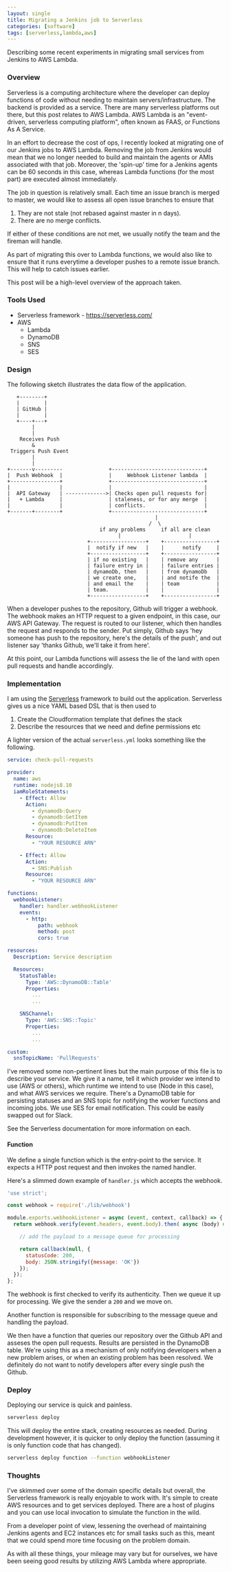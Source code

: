 ```yaml
---
layout: single
title: Migrating a Jenkins job to Serverless
categories: [software]
tags: [serverless,lambda,aws]
---
```


Describing some recent experiments in migrating small services from Jenkins to
AWS Lambda.

### Overview

Serverless is a computing architecture where the developer can deploy functions of
code without needing to maintain servers/infrastructure. The backend is provided
as a service.
There are many serverless platforms out there, but this post relates to AWS Lambda.
AWS Lambda is an "event-driven, serverless computing platform", often known as
FAAS, or Functions As A Service.

In an effort to decrease the cost of ops, I recently looked at migrating one of
our Jenkins jobs to AWS Lambda. Removing the job from Jenkins would mean that
we no longer needed to build and maintain the agents or AMIs associated with
that job. Moreover, the 'spin-up' time for a Jenkins agents can be 60 seconds
in this case, whereas Lambda functions (for the most part) are executed almost
immediately.

The job in question is relatively small. Each time an issue branch is merged to
master, we would like to assess all open issue branches to ensure that
1. They are not stale (not rebased against master in n days).
2. There are no merge conflicts.

If either of these conditions are not met, we usually notify the team and the
fireman will handle.

As part of migrating this over to Lambda functions, we would also like to ensure
that it runs everytime a developer pushes to a remote issue branch. This will
help to catch issues earlier.

This post will be a high-level overview of the approach taken.

### Tools Used

* Serverless framework - https://serverless.com/
* AWS
  * Lambda
  * DynamoDB
  * SNS
  * SES


### Design
The following sketch illustrates the data flow of the application. 

```
   +--------+
   |        |
   | GitHub |
   |        |
   +----+---+
        |
        |
    Receives Push
        &
 Triggers Push Event
        |
        |
+-------v---------               +------------------------------+
|  Push Webhook  |               |     Webhook Listener lambda  |
+----------------+               +------------------------------+
|                |               |                              |
|  API Gateway   | ------------->| Checks open pull requests for|
|   + Lambda     |               | staleness, or for any merge  |
|                |               | conflicts.                   |
+-------+--------+               +------------------------------+
                                                |
                                              /  \
                              if any problems     if all are clean
                                    |                      |
                          +------------------+    +-----------------+
                          |  notify if new   |    |      notify     |
                          +------------------+    +-----------------+
                          | if no existing   |    | remove any      |
                          | failure entry in |    | failure entries |
                          | dynamoDb, then   |    | from dynamoDb   |
                          | we create one,   |    | and notife the  |
                          | and email the    |    | team            |
                          | team.            |    |                 |
                          +------------------+    +-----------------+

```
When a developer pushes to the repository, Github will trigger a webhook.
The webhook makes an HTTP request to a given endpoint, in this case, our AWS API Gateway.
The request is routed to our listener, which then handles the request and
responds to the sender. Put simply, Github says 'hey someone has push
to the repository, here's the details of the push', and out listener say 'thanks
Github, we'll take it from here'.

At this point, our Lambda functions will assess the lie of the land with open
pull requests and handle accordingly.

### Implementation

I am using the [Serverless](https://serverless.com/) framework to build out the
application. Serverless gives us a nice YAML based DSL that is then used to
1. Create the Cloudformation template that defines the stack
2. Describe the resources that we need and define permissions etc

A lighter version of the actual `serverless.yml` looks something like the
following.

```yaml
service: check-pull-requests

provider:
  name: aws
  runtime: nodejs8.10
  iamRoleStatements:
    - Effect: Allow
      Action:
        - dynamodb:Query
        - dynamodb:GetItem
        - dynamodb:PutItem
        - dynamodb:DeleteItem
      Resource:
        - "YOUR RESOURCE ARN"

    - Effect: Allow
      Action:
        - SNS:Publish
      Resource:
        - "YOUR RESOURCE ARN"

functions:
  webhookListener:
    handler: handler.webhookListener
    events:
      - http:
          path: webhook
          method: post
          cors: true

resources:
  Description: Service description

  Resources:
    StatusTable:
      Type: 'AWS::DynamoDB::Table'
      Properties:
        ...
        ...

    SNSChannel:
      Type: 'AWS::SNS::Topic'
      Properties:
        ...
        ...

custom:
  snsTopicName: 'PullRequests'
```

I've removed some non-pertinent lines but the main purpose of this file is to
describe your service. We give it a name, tell it which provider we intend to use (AWS or
others), which runtime we intend to use (Node in this case), and what AWS services we require.
There's a DynamoDB table for persisting statuses and an SNS topic for notifying
the worker functions and incoming jobs. We use SES for email notification. This
could be easily swapped out for Slack.

See the Serverless documentation for more information on each.

#### Function
We define a single function which is the entry-point to the service. It expects
a HTTP post request and then invokes the named handler.

Here's a slimmed down example of `handler.js` which accepts the webhook.

```javascript
'use strict';

const webhook = require('./lib/webhook')

module.exports.webhookListener = async (event, context, callback) => {
  return webhook.verify(event.headers, event.body).then( async (body) => {

    // add the payload to a message queue for processing

    return callback(null, {
      statusCode: 200,
      body: JSON.stringify({message: 'OK'})
    });
  });
};
```
The webhook is first checked to verify its authenticity. Then we queue it up for
processing. We give the sender a `200` and we move on.

Another function is responsible for subscribing to the message queue and
handling the payload.

We then have a function that queries our repository over the Github API and asseses the
open pull requests. Results are persisted in the DynamoDB table. We're using
this as a mechanism of only notifying developers when a new problem arises, or
when an existing problem has been resolved. We definitely do not want to notify
developers after every single push the Github.

### Deploy

Deploying our service is quick and painless.

```bash
serverless deploy
```

This will deploy the entire stack, creating resources as needed. During
development however, it is quicker to only deploy the function (assuming it is
only function code that has changed). 

```bash
serverless deploy function --function webhookListener
```

### Thoughts

I've skimmed over some of the domain specific details but overall, the
Serverless framework is really enjoyable to work with. It's simple to create AWS
resources and to get services deployed. There are a host of plugins and you can
use local invocation to simulate the function in the wild.

From a developer point of view, lessening the overhead of maintaining Jenkins
agents and EC2 instances etc for small tasks such as this, meant that we could
spend more time focusing on the problem domain.

As with all these things, your mileage may vary but for ourselves, we have been
seeing good results by utilizing AWS Lambda where appropriate.
